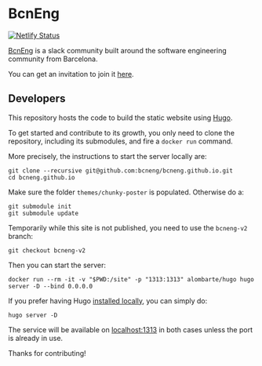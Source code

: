# BcnEng
[![Netlify Status](https://api.netlify.com/api/v1/badges/f31a7adf-da08-42fa-a419-053fe7765e0d/deploy-status)](https://app.netlify.com/sites/bcneng/deploys)

[BcnEng](http://bcneng.org) is a slack community built around the software engineering community from Barcelona.

You can get an invitation to join it [here](http://slack.bcneng.org).

## Developers

This repository hosts the code to build the static website using [Hugo](https://gohugo.io/).

To get started and contribute to its growth, you only need to clone the repository, including its submodules, and fire a `docker run` command.

More precisely, the instructions to start the server locally are:

    git clone --recursive git@github.com:bcneng/bcneng.github.io.git
    cd bcneng.github.io

Make sure the folder `themes/chunky-poster` is populated. Otherwise do a:

    git submodule init
    git submodule update

  Temporarily while this site is not published, you need to use the `bcneng-v2` branch:

    git checkout bcneng-v2

Then you can start the server:

    docker run --rm -it -v "$PWD:/site" -p "1313:1313" alombarte/hugo hugo server -D --bind 0.0.0.0

If you prefer having Hugo [installed locally](https://gohugo.io/getting-started/installing/), you can simply do:

	hugo server -D

The service will be available on [localhost:1313](http://localhost:1313) in both cases unless the port is already in use.

Thanks for contributing!
